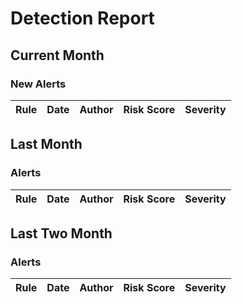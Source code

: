 # Detection Report
## Current Month
### New Alerts
| Rule | Date | Author | Risk Score | Severity |
| --- | --- | --- | --- | --- |
## Last Month
### Alerts
| Rule | Date | Author | Risk Score | Severity |
| --- | --- | --- | --- | --- |
## Last Two Month
### Alerts
| Rule | Date | Author | Risk Score | Severity |
| --- | --- | --- | --- | --- |
